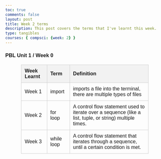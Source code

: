 ```yaml
---
toc: true
comments: false
layout: post
title: Week 2 terms
description: This post covers the terms that I've learnt this week.
type: tangibles
courses: { compsci: {week: 2} }
---
```


### PBL Unit 1 / Week 0

<html lang="en">
<head>
<meta charset="UTF-8">
<meta name="viewport" content="width=device-width, initial-scale=1.0">
<title>Python Command Glossary</title>
<style>
  body {
    font-family: Arial, sans-serif;
  }
  table {
    width: 80%;
    margin: 20px auto;
    border-collapse: collapse;
  }
  th, td {
    padding: 10px;
    border: 1px solid #ccc;
    text-align: left;
  }
  th {
    background-color: #f2f2f2;
  }
</style>
</head>
<body>
<table>
  <tr>
    <th>Week Learnt</th>
    <th>Term</th>
    <th>Definition</th>
  </tr>
  <tr>
    <td>Week 1</td>
    <td>import</td>
    <td>imports a file into the terminal, there are multiple types of files</td>
  </tr>
  <tr>
    <td>Week 2</td>
    <td>for loop</td>
    <td>A control flow statement used to iterate over a sequence (like a list, tuple, or string) multiple times.</td>
  </tr>
  <tr>
    <td>Week 3</td>
    <td>while loop</td>
    <td>A control flow statement that iterates through a sequence, until a certain condition is met.</td>
  </tr>
  <!-- Add more rows for other Python commands and their definitions -->
</table>
</body>
</html>